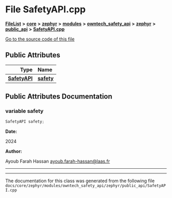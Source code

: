 

# File SafetyAPI.cpp



[**FileList**](files.md) **>** [**core**](dir_771164b9325b04f1442f7a3ffa8ecb89.md) **>** [**zephyr**](dir_09002e7ce91f09aeb040dfd1861a47f4.md) **>** [**modules**](dir_6d0fb8ab814c517e7f155fb837e32f72.md) **>** [**owntech\_safety\_api**](dir_6577260132b49845d494a112d8acd7c7.md) **>** [**zephyr**](dir_2f6071fc869091a6d1e6d7b806fecbf0.md) **>** [**public\_api**](dir_08eec7c34983a0acd3982b6352a40f84.md) **>** [**SafetyAPI.cpp**](SafetyAPI_8cpp.md)

[Go to the source code of this file](SafetyAPI_8cpp_source.md)
























## Public Attributes

| Type | Name |
| ---: | :--- |
|  [**SafetyAPI**](classSafetyAPI.md) | [**safety**](#variable-safety)  <br> |












































## Public Attributes Documentation




### variable safety 

```C++
SafetyAPI safety;
```





**Date:**

2024




**Author:**

Ayoub Farah Hassan [ayoub.farah-hassan@laas.fr](mailto:ayoub.farah-hassan@laas.fr) 





        

<hr>

------------------------------
The documentation for this class was generated from the following file `docs/core/zephyr/modules/owntech_safety_api/zephyr/public_api/SafetyAPI.cpp`

